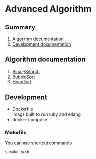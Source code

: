 # Advanced Algorithm 

<!-- *** -->
## Summary
1. [Algorithm documentation](#algorithm-documentation)
2. [Development documentation](#development)

## Algorithm documentation
1. [BinarySearch](./_doc/binary_search.md)
2. [BubbleSort](./_doc/bubblesort.md)
3. [HeapSort](./_doc/heapsort.md)

## Development
* Dockerfile  
image built to run ruby ​​and erlang
* docker-compose   
### Makefile  
You can use shortcut commands

<!-- open shell terminal of docker -->
```shell
$ make bash
```

